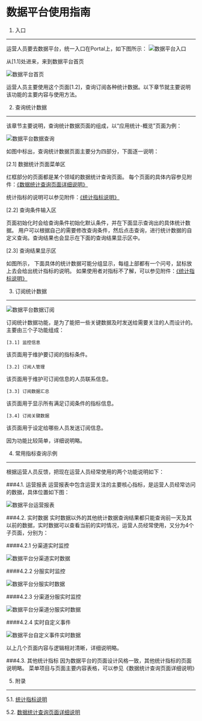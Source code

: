 数据平台使用指南
====================================


1. 入口
------------------------------------

运营人员要去数据平台，统一入口在Portal上，如下图所示：
![数据平台入口](./images/Portal2DataPlatform.PNG)

从[1.1]处进来，来到数据平台首页

![数据平台首页](./images/DataPlatformIndex.PNG)

运营人员主要使用这个页面[1.2]，查询订阅各种统计数据。以下章节就主要说明该功能的主要内容与使用方法。


2. 查询统计数据
------------------------------------

该章节主要说明，查询统计数据页面的组成，以“应用统计-概览”页面为例：

![数据平台数据查询](./images/DataPlatformQuery.PNG)

如图中标出，查询统计数据页面主要分为四部分，下面逐一说明：

[2.1] 数据统计页面菜单区

红框部分的页面都是某个领域的数据统计查询页面。
每个页面的具体内容参见附件：<a href="./dataAnalysis.htm" target="_blank" >《数据统计查询页面详细说明》</a>

统计指标的说明可以参见附件：<a href="./operationindex.md" target="_blank">《统计指标说明》</a>

[2.2] 查询条件输入区

页面初始化时会给查询条件初始化默认条件，并在下面显示查询出的具体统计数据。
用户可以根据自己的需要修改查询条件，然后点击查询，进行统计数据的自定义查询。查询结果也会显示在下面的查询结果显示区中。

[2.3] 查询结果显示区

如图所示，
下面具体的统计数据可能分组显示，每组上部都有一个问号，鼠标放上去会给出统计指标的说明。
如果使用者对指标不了解，可以参见附件：<a href="./operationindex.md" target="_blank">《统计指标说明》</a>


3. 订阅统计数据
--------------------------------------

![数据平台数据订阅](./images/DataPlatformSubscription.PNG)

订阅统计数据功能，是为了能把一些关键数据及时发送给需要关注的人而设计的。
主要由三个子功能组成：

	[3.1] 监控信息
该页面用于维护要订阅的指标条件。

	[3.2] 订阅人管理
该页面用于维护可订阅信息的人员联系信息。

	[3.3] 订阅数据汇总
该页面用于显示所有满足订阅条件的指标信息。

	[3.4] 订阅关键数据
该页面用于设定给哪些人员发送订阅信息。

因为功能比较简单，详细说明略。

4. 常用指标查询示例
------------------------------------
根据运营人员反馈，把现在运营人员经常使用的两个功能说明如下：

###4.1. 运营报表
运营报表中包含运营关注的主要核心指标，是运营人员经常访问的数据，具体位置如下图：

![数据平台运营报表](./images/DataPlatformBusinessReport.PNG)

###4.2. 实时数据
实时数据以外的其他统计数据查询结果都只能查询前一天及其以前的数据，实时数据可以查看当前的实时情况，运营人员经常使用，又分为4个子页面，分别为：

####4.2.1 分渠道实时监控

![数据平台分渠道实时数据](images\DataPlatformRealtimeDataPerChannel.PNG)

####4.2.2 分服实时监控

![数据平台分服实时数据](images\DataPlatformRealtimeDataPerServer.PNG)

####4.2.3 分渠道分服实时监控

![数据平台分渠道分服实时数据](images\DataPlatformRealtimeDataPerChannelPerServer.PNG)

####4.2.4 实时自定义事件

![数据平台自定义事件实时数据](images\DataPlatformRealtimeDataCustomEvent.PNG)

以上几个页面内容与逻辑相对清晰，详细说明略。

###4.3. 其他统计指标
因为数据平台的页面设计风格一致，其他统计指标的页面说明略。
菜单项目与页面主要内容表格，可以参见《数据统计查询页面详细说明》

5. 附录
------------------------------------

5.1. <a href="./operationindex.md" target="_blank">统计指标说明</a>

5.2. <a href="./dataAnalysis.htm" target="_blank" >数据统计查询页面详细说明</a>
